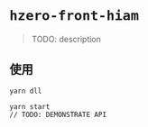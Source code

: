 `hzero-front-hiam`
===
> TODO: description
## 使用
```
yarn dll

yarn start
// TODO: DEMONSTRATE API
```
